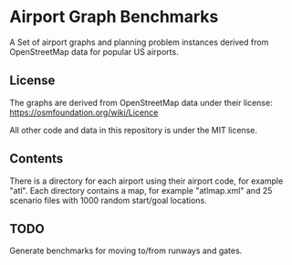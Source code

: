 # Airport Graph Benchmarks

A Set of airport graphs and planning problem instances derived from OpenStreetMap data for popular US airports.

## License

The graphs are derived from OpenStreetMap data under their license: https://osmfoundation.org/wiki/Licence

All other code and data in this repository is under the MIT license.

## Contents

There is a directory for each airport using their airport code, for example "atl". Each directory contains a map, for example "atlmap.xml" and 25 scenario files with 1000 random start/goal locations.

## TODO

Generate benchmarks for moving to/from runways and gates.
